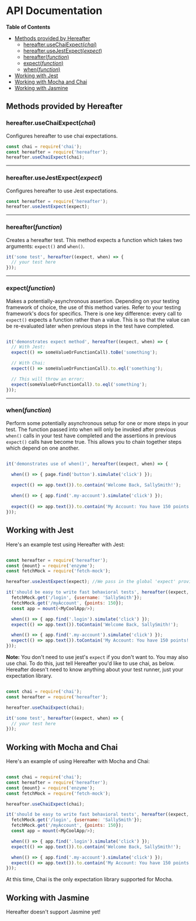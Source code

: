 # API Documentation

**Table of Contents**
- [Methods provided by Hereafter](#methods-provided-by-hereafter)
  - [hereafter.useChaiExpect(*chai*)](#hereafterusechaiexpectchai)
  - [hereafter.useJestExpect(*expect*)](#hereafterusejestexpectexpect)
  - [hereafter(*function*)](#hereafterfunction)
  - [expect(*function*)](#expectfunction)
  - [when(*function*)](#whenfunction)
- [Working with Jest](#working-with-jest)
- [Working with Mocha and Chai](#working-with-mocha-and-chai)
- [Working with Jasmine](#working-with-jasmine)

## Methods provided by Hereafter

### hereafter.useChaiExpect(*chai*)
Configures hereafter to use chai expectations.
```javascript
const chai = require('chai');
const hereafter = require('hereafter');
hereafter.useChaiExpect(chai);
```

---

### hereafter.useJestExpect(*expect*)

Configures hereafter to use Jest expectations.
```javascript
const hereafter = require('hereafter');
hereafter.useJestExpect(expect);
```

---

### hereafter(*function*)

Creates a hereafter test. This method expects a function which takes two arguments: `expect()` and `when()`.
```javascript
it('some test', hereafter((expect, when) => {
  // your test here
}));
```

---

### expect(*function*)

Makes a potentially-asynchronous assertion. Depending on your testing framework of choice, the use of this method varies. Refer to your testing framework's docs for specifics. There is one key difference: every call to `expect()` expects a function rather than a value. This is so that the value can be re-evaluated later when previous steps in the test have completed.

```javascript

it('demonstrates expect method', hereafter((expect, when) => {
  // With Jest:
  expect(() => someValueOrFunctionCall).toBe('something');

  // With Chai:
  expect(() => someValueOrFunctionCall).to.eql('something');

  // This will throw an error:
  expect(someValueOrFunctionCall).to.eql('something');
}));

```

---

### when(*function*)

Perform some potentially asynchronous setup for one or more steps in your test. The function passed into when will only be invoked after previous `when()` calls in your test have completed and the assertions in previous `expect()` calls have become true. This allows you to chain together steps which depend on one another.

```javascript

it('demonstrates use of when()', hereafter((expect, when) => {

  when(() => { page.find('button').simulate('click') });
  
  expect(() => app.text()).to.contain('Welcome Back, SallySmith!');

  when(() => { app.find('.my-account').simulate('click') });  
  
  expect(() => app.text()).to.contain('My Account: You have 150 points!');
}));

```

## Working with Jest

Here's an example test using Hereafter with Jest:

```javascript

const hereafter = require('hereafter');
const {mount} = require('enzyme');
const fetchMock = require('fetch-mock');

hereafter.useJestExpect(expect); //We pass in the global 'expect' provided by jest

it('should be easy to write fast behavioral tests', hereafter((expect, when) => {
  fetchMock.get('/login', {username: 'SallySmith'});
  fetchMock.get('/myAccount', {points: 150});
  const app = mount(<MyCoolApp/>);

  when(() => { app.find('.login').simulate('click') });
  expect(() => app.text()).toContain('Welcome Back, SallySmith!');

  when(() => { app.find('.my-account').simulate('click') });  
  expect(() => app.text()).toContain('My Account: You have 150 points!');
}));

```

**Note:** You don't need to use jest's `expect` if you don't want to. You may also use chai. To do this, just tell Hereafter you'd like to use chai, as below. Hereafter doesn't need to know anything about your test runner, just your expectation library.

```javascript

const chai = require('chai');
const hereafter = require('hereafter');

hereafter.useChaiExpect(chai);

it('some test', hereafter((expect, when) => {
  // your test here
}));

```

## Working with Mocha and Chai

Here's an example of using Hereafter with Mocha and Chai:

```javascript

const chai = require('chai');
const hereafter = require('hereafter');
const {mount} = require('enzyme');
const fetchMock = require('fetch-mock');

hereafter.useChaiExpect(chai);

it('should be easy to write fast behavioral tests', hereafter((expect, when) => {
  fetchMock.get('/login', {username: 'SallySmith'});
  fetchMock.get('/myAccount', {points: 150});
  const app = mount(<MyCoolApp/>);

  when(() => { app.find('.login').simulate('click') });
  expect(() => app.text()).to.contain('Welcome Back, SallySmith!');

  when(() => { app.find('.my-account').simulate('click') });  
  expect(() => app.text()).to.contain('My Account: You have 150 points!');
}));

```

At this time, Chai is the only expectation library supported for Mocha.

## Working with Jasmine

Hereafter doesn't support Jasmine yet!
